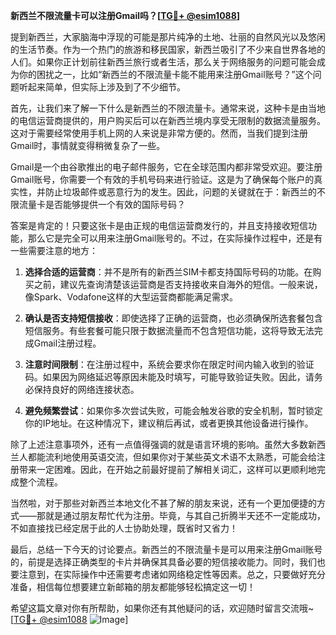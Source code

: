 **新西兰不限流量卡可以注册Gmail吗？[[TG💪+ @esim1088](https://t.me/s/esim1088)]**

提到新西兰，大家脑海中浮现的可能是那片纯净的土地、壮丽的自然风光以及悠闲的生活节奏。作为一个热门的旅游和移民国家，新西兰吸引了不少来自世界各地的人们。如果你正计划前往新西兰旅行或者生活，那么关于网络服务的问题可能会成为你的困扰之一，比如“新西兰的不限流量卡能不能用来注册Gmail账号？”这个问题听起来简单，但实际上涉及到了不少细节。

首先，让我们来了解一下什么是新西兰的不限流量卡。通常来说，这种卡是由当地的电信运营商提供的，用户购买后可以在新西兰境内享受无限制的数据流量服务。这对于需要经常使用手机上网的人来说是非常方便的。然而，当我们提到注册Gmail时，事情就变得稍微复杂了一些。

Gmail是一个由谷歌推出的电子邮件服务，它在全球范围内都非常受欢迎。要注册Gmail账号，你需要一个有效的手机号码来进行验证。这是为了确保每个账户的真实性，并防止垃圾邮件或恶意行为的发生。因此，问题的关键就在于：新西兰的不限流量卡是否能够提供一个有效的国际号码？

答案是肯定的！只要这张卡是由正规的电信运营商发行的，并且支持接收短信功能，那么它是完全可以用来注册Gmail账号的。不过，在实际操作过程中，还是有一些需要注意的地方：

1. **选择合适的运营商**：并不是所有的新西兰SIM卡都支持国际号码的功能。在购买之前，建议先查询清楚该运营商是否支持接收来自海外的短信。一般来说，像Spark、Vodafone这样的大型运营商都能满足需求。
   
2. **确认是否支持短信接收**：即使选择了正确的运营商，也必须确保所选套餐包含短信服务。有些套餐可能只限于数据流量而不包含短信功能，这将导致无法完成Gmail注册过程。

3. **注意时间限制**：在注册过程中，系统会要求你在限定时间内输入收到的验证码。如果因为网络延迟等原因未能及时填写，可能导致验证失败。因此，请务必保持良好的网络连接状态。

4. **避免频繁尝试**：如果你多次尝试失败，可能会触发谷歌的安全机制，暂时锁定你的IP地址。在这种情况下，建议稍后再试，或者更换其他设备进行操作。

除了上述注意事项外，还有一点值得强调的就是语言环境的影响。虽然大多数新西兰人都能流利地使用英语交流，但如果你对于某些英文术语不太熟悉，可能会给注册带来一定困难。因此，在开始之前最好提前了解相关词汇，这样可以更顺利地完成整个流程。

当然啦，对于那些对新西兰本地文化不甚了解的朋友来说，还有一个更加便捷的方式——那就是通过朋友帮忙代为注册。毕竟，与其自己折腾半天还不一定能成功，不如直接找已经定居于此的人士协助处理，既省时又省力！

最后，总结一下今天的讨论要点。新西兰的不限流量卡是可以用来注册Gmail账号的，前提是选择正确类型的卡片并确保其具备必要的短信接收能力。同时，我们也要注意到，在实际操作中还需要考虑诸如网络稳定性等因素。总之，只要做好充分准备，相信每位想要建立新邮箱的朋友都能够轻松搞定这一切！

希望这篇文章对你有所帮助，如果你还有其他疑问的话，欢迎随时留言交流哦~ [[TG💪+ @esim1088](https://t.me/s/esim1088) ![Image](https://i.postimg.cc/4NQfJmqS/Snipaste-2025-05-13-00-14-12.png)]